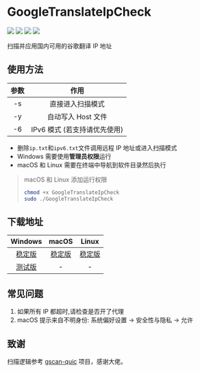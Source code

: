 # GoogleTranslateIpCheck
![](https://img.shields.io/github/actions/workflow/status/ponderfly/googletranslateipcheck/build-win.yml) ![](https://img.shields.io/github/license/ponderfly/googletranslateipcheck) ![](https://img.shields.io/github/v/release/ponderfly/googletranslateipcheck) ![](https://img.shields.io/github/downloads/ponderfly/googletranslateipcheck/total)

 扫描并应用国内可用的谷歌翻译 IP 地址

## 使用方法

| 参数 |             作用              |
| :--: | :--------------------------: |
|  -s  |       直接进入扫描模式        |
|  -y  |      自动写入 Host 文件       |
|  -6  | IPv6 模式 (若支持请优先使用) |

+ 删除`ip.txt`和`ipv6.txt`文件调用远程 IP 地址或进入扫描模式
+ Windows 需要使用**管理员权限**运行
+ macOS 和 Linux 需要在终端中导航到软件目录然后执行

> macOS 和 Linux 添加运行权限
> ```bash
> chmod +x GoogleTranslateIpCheck
> sudo ./GoogleTranslateIpCheck
> ```

## 下载地址

|      Windows      |      macOS      |      Linux      |
| :---------------: | :-------------: | :-------------: |
| [稳定版][Windows] | [稳定版][macOS] | [稳定版][Linux] |
| [测试版][Actions] |        -        |        -        |

## 常见问题

1. 如果所有 IP 都超时,请检查是否开了代理 
2. macOS 提示来自不明身份: 系统偏好设置 -> 安全性与隐私 -> 允许


## 致谢
扫描逻辑参考 [gscan-quic](https://repo.or.cz/gscan_quic.git) 项目，感谢大佬。

[macOS]: https://github.com/Ponderfly/GoogleTranslateIpCheck/releases/download/1.6/GoogleTranslateIpCheck-mac-x64.zip
[Windows]: https://github.com/Ponderfly/GoogleTranslateIpCheck/releases/download/1.6/GoogleTranslateIpCheck-win-x64.zip
[Linux]: https://github.com/Ponderfly/GoogleTranslateIpCheck/releases/download/1.6/GoogleTranslateIpCheck-linux-x64.zip
[Actions]: https://github.com/Ponderfly/GoogleTranslateIpCheck/actions